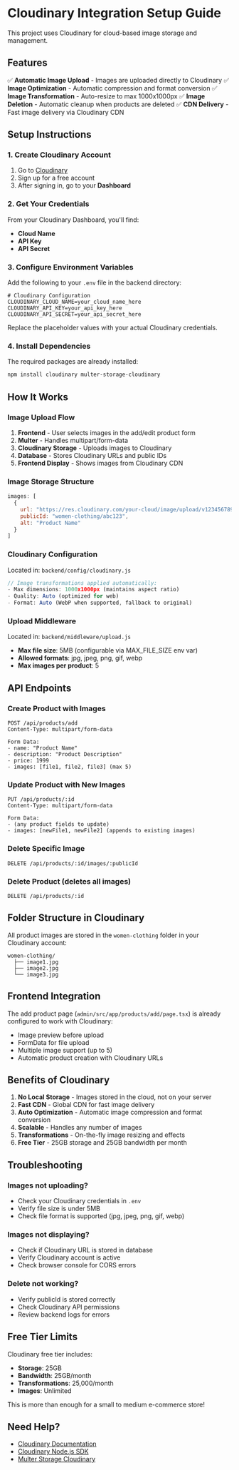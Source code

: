 # Cloudinary Integration Setup Guide

This project uses Cloudinary for cloud-based image storage and management.

## Features

✅ **Automatic Image Upload** - Images are uploaded directly to Cloudinary
✅ **Image Optimization** - Automatic compression and format conversion
✅ **Image Transformation** - Auto-resize to max 1000x1000px
✅ **Image Deletion** - Automatic cleanup when products are deleted
✅ **CDN Delivery** - Fast image delivery via Cloudinary CDN

## Setup Instructions

### 1. Create Cloudinary Account

1. Go to [Cloudinary](https://cloudinary.com/)
2. Sign up for a free account
3. After signing in, go to your **Dashboard**

### 2. Get Your Credentials

From your Cloudinary Dashboard, you'll find:
- **Cloud Name**
- **API Key**
- **API Secret**

### 3. Configure Environment Variables

Add the following to your `.env` file in the backend directory:

```env
# Cloudinary Configuration
CLOUDINARY_CLOUD_NAME=your_cloud_name_here
CLOUDINARY_API_KEY=your_api_key_here
CLOUDINARY_API_SECRET=your_api_secret_here
```

Replace the placeholder values with your actual Cloudinary credentials.

### 4. Install Dependencies

The required packages are already installed:
```bash
npm install cloudinary multer-storage-cloudinary
```

## How It Works

### Image Upload Flow

1. **Frontend** - User selects images in the add/edit product form
2. **Multer** - Handles multipart/form-data
3. **Cloudinary Storage** - Uploads images to Cloudinary
4. **Database** - Stores Cloudinary URLs and public IDs
5. **Frontend Display** - Shows images from Cloudinary CDN

### Image Storage Structure

```javascript
images: [
  {
    url: "https://res.cloudinary.com/your-cloud/image/upload/v1234567890/women-clothing/abc123.jpg",
    publicId: "women-clothing/abc123",
    alt: "Product Name"
  }
]
```

### Cloudinary Configuration

Located in: `backend/config/cloudinary.js`

```javascript
// Image transformations applied automatically:
- Max dimensions: 1000x1000px (maintains aspect ratio)
- Quality: Auto (optimized for web)
- Format: Auto (WebP when supported, fallback to original)
```

### Upload Middleware

Located in: `backend/middleware/upload.js`

- **Max file size**: 5MB (configurable via MAX_FILE_SIZE env var)
- **Allowed formats**: jpg, jpeg, png, gif, webp
- **Max images per product**: 5

## API Endpoints

### Create Product with Images
```http
POST /api/products/add
Content-Type: multipart/form-data

Form Data:
- name: "Product Name"
- description: "Product Description"
- price: 1999
- images: [file1, file2, file3] (max 5)
```

### Update Product with New Images
```http
PUT /api/products/:id
Content-Type: multipart/form-data

Form Data:
- (any product fields to update)
- images: [newFile1, newFile2] (appends to existing images)
```

### Delete Specific Image
```http
DELETE /api/products/:id/images/:publicId
```

### Delete Product (deletes all images)
```http
DELETE /api/products/:id
```

## Folder Structure in Cloudinary

All product images are stored in the `women-clothing` folder in your Cloudinary account:

```
women-clothing/
  ├── image1.jpg
  ├── image2.jpg
  └── image3.jpg
```

## Frontend Integration

The add product page (`admin/src/app/products/add/page.tsx`) is already configured to work with Cloudinary:

- Image preview before upload
- FormData for file upload
- Multiple image support (up to 5)
- Automatic product creation with Cloudinary URLs

## Benefits of Cloudinary

1. **No Local Storage** - Images stored in the cloud, not on your server
2. **Fast CDN** - Global CDN for fast image delivery
3. **Auto Optimization** - Automatic image compression and format conversion
4. **Scalable** - Handles any number of images
5. **Transformations** - On-the-fly image resizing and effects
6. **Free Tier** - 25GB storage and 25GB bandwidth per month

## Troubleshooting

### Images not uploading?
- Check your Cloudinary credentials in `.env`
- Verify file size is under 5MB
- Check file format is supported (jpg, jpeg, png, gif, webp)

### Images not displaying?
- Check if Cloudinary URL is stored in database
- Verify Cloudinary account is active
- Check browser console for CORS errors

### Delete not working?
- Verify publicId is stored correctly
- Check Cloudinary API permissions
- Review backend logs for errors

## Free Tier Limits

Cloudinary free tier includes:
- **Storage**: 25GB
- **Bandwidth**: 25GB/month
- **Transformations**: 25,000/month
- **Images**: Unlimited

This is more than enough for a small to medium e-commerce store!

## Need Help?

- [Cloudinary Documentation](https://cloudinary.com/documentation)
- [Cloudinary Node.js SDK](https://cloudinary.com/documentation/node_integration)
- [Multer Storage Cloudinary](https://github.com/affanshahid/multer-storage-cloudinary)
